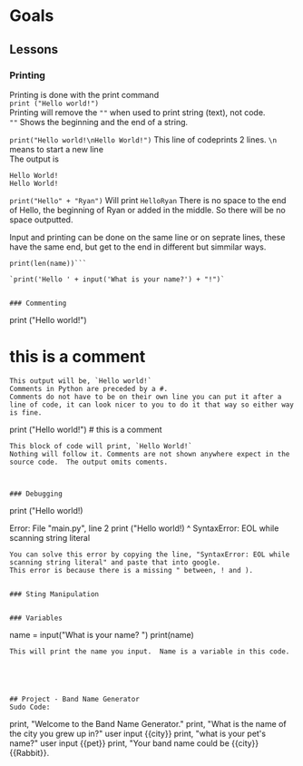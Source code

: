 # Goals  

## Lessons
### Printing  
Printing is done with the print command  
`print ("Hello world!")`  
Printing will remove the `""` when used to print string (text), not code.  
`""` Shows the beginning and the end of a string.  


`print("Hello world!\nHello World!")`
This line of codeprints 2 lines. `\n` means to start a new line   
The output is    
```
Hello World!
Hello World!
```

`print("Hello" + "Ryan")`
Will print `HelloRyan`
There is no space to the end of Hello, the beginning of Ryan or added in the middle.  So there will be no space outputted.  



Input and printing can be done on the same line or on seprate lines, these have the same end, but get to the end in different but simmilar ways.

```name=input("What is you name? ")
print(len(name))```

`print('Hello ' + input('What is your name?') + "!")`


### Commenting  
```
print ("Hello world!")
# this is a comment
```
This output will be, `Hello world!`
Comments in Python are preceded by a #.  
Comments do not have to be on their own line you can put it after a line of code, it can look nicer to you to do it that way so either way is fine.  

```
print ("Hello world!") # this is a comment
```
This block of code will print, `Hello World!`  
Nothing will follow it. Comments are not shown anywhere expect in the source code.  The output omits coments.



### Debugging  
```
print ("Hello world!)

Error:
  File "main.py", line 2
    print ("Hello world!)
                        ^
SyntaxError: EOL while scanning string literal
```
You can solve this error by copying the line, "SyntaxError: EOL while scanning string literal" and paste that into google.  
This error is because there is a missing " between, ! and ).


### Sting Manipulation  


### Variables  
```
name = input("What is your name? ")
print(name)
```
This will print the name you input.  Name is a variable in this code.





## Project - Band Name Generator
Sudo Code:  
```
print, "Welcome to the Band Name Generator."
print, "What is the name of the city you grew up  in?"
user input {{city}}
print, "what is your pet's name?"
user input {{pet}}
print, "Your band name could be {{city}} {{Rabbit}}.
```
